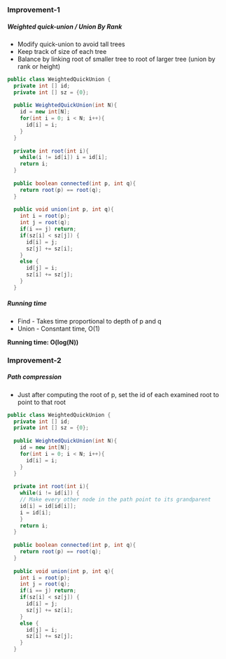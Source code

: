 ### Improvement-1

##### Weighted quick-union / Union By Rank

- Modify quick-union to avoid tall trees
- Keep track of size of each tree
- Balance by linking root of smaller tree to root of larger tree (union by rank or height)

```java
public class WeightedQuickUnion {
  private int [] id;
  private int [] sz = {0};
  
  public WeightedQuickUnion(int N){
    id = new int[N];
    for(int i = 0; i < N; i++){
      id[i] = i;
    }
  }
  
  private int root(int i){
    while(i != id[i]) i = id[i];
    return i;
  }
  
  public boolean connected(int p, int q){
    return root(p) == root(q);
  }
  
  public void union(int p, int q){
    int i = root(p);
    int j = root(q);
    if(i == j) return;
    if(sz[i] < sz[j]) {
      id[i] = j;
      sz[j] += sz[i];
    }
    else {
      id[j] = i;
      sz[i] += sz[j];
    }
  }
```

##### Running time
- Find - Takes time proportional to depth of p and q
- Union - Consntant time, O(1)

**Running time: O(log(N))**



### Improvement-2

##### Path compression
- Just after computing the root of p, set the id of each examined root to point to that root

```java
public class WeightedQuickUnion {
  private int [] id;
  private int [] sz = {0};
  
  public WeightedQuickUnion(int N){
    id = new int[N];
    for(int i = 0; i < N; i++){
      id[i] = i;
    }
  }
  
  private int root(int i){
    while(i != id[i]) {
    // Make every other node in the path point to its grandparent
    id[i] = id[id[i]];
    i = id[i];
    }
    return i;
  }
  
  public boolean connected(int p, int q){
    return root(p) == root(q);
  }
  
  public void union(int p, int q){
    int i = root(p);
    int j = root(q);
    if(i == j) return;
    if(sz[i] < sz[j]) {
      id[i] = j;
      sz[j] += sz[i];
    }
    else {
      id[j] = i;
      sz[i] += sz[j];
    }
  }
```

